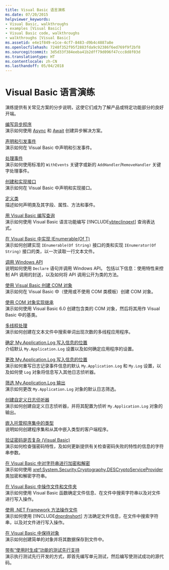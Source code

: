 ```yaml
---
title: Visual Basic 语言演练
ms.date: 07/20/2015
helpviewer_keywords:
- Visual Basic, walkthroughs
- examples [Visual Basic]
- Visual Basic code, walkthroughs
- walkthroughs [Visual Basic]
ms.assetid: e4e1f849-e1ce-4cf7-8483-d9b4c4887a8e
ms.openlocfilehash: 7248f352f95f2883fda9c92386f6ed769f9f2bf8
ms.sourcegitcommit: 3d5d33f384eeba41b2dff79d096f47ccc8d8f03d
ms.translationtype: HT
ms.contentlocale: zh-CN
ms.lasthandoff: 05/04/2018
---
```

# <a name="visual-basic-language-walkthroughs"></a>Visual Basic 语言演练
演练提供有关常见方案的分步说明，这使它们成为了解产品或特定功能部分的良好开端。  
  
 [编写异步程序](./programming-guide/concepts/async/walkthrough-accessing-the-web-by-using-async-and-await.md)  
 演示如何使用 [Async](../visual-basic/language-reference/modifiers/async.md) 和 [Await](../visual-basic/language-reference/operators/await-operator.md) 创建异步解决方案。  
  
 [声明和引发事件](../visual-basic/programming-guide/language-features/events/walkthrough-declaring-and-raising-events.md)  
 演示如何在 Visual Basic 中声明和引发事件。  
  
 [处理事件](../visual-basic/programming-guide/language-features/events/walkthrough-handling-events.md)  
 演示如何使用标准的 `WithEvents` 关键字或新的 `AddHandler`/`RemoveHandler` 关键字处理事件。  
  
 [创建和实现接口](../visual-basic/programming-guide/language-features/interfaces/walkthrough-creating-and-implementing-interfaces.md)  
 演示如何在 Visual Basic 中声明和实现接口。  
  
 [定义类](../visual-basic/programming-guide/language-features/objects-and-classes/walkthrough-defining-classes.md)  
 描述如何声明类及其字段、属性、方法和事件。  
  
 [用 Visual Basic 编写查询](../visual-basic/programming-guide/concepts/linq/walkthrough-writing-queries.md)  
 演示如何使用 Visual Basic 语言功能编写 [!INCLUDE[vbteclinqext](~/includes/vbteclinqext-md.md)] 查询表达式。  
  
 [在 Visual Basic 中实现 IEnumerable(Of T)](../visual-basic/programming-guide/language-features/control-flow/walkthrough-implementing-ienumerable-of-t.md)  
 演示如何创建实现 `IEnumerable(Of String)` 接口的类和实现 `IEnumerator(Of String)` 接口的类，以一次读取一行文本文件。  
  
 [调用 Windows API](../visual-basic/programming-guide/com-interop/walkthrough-calling-windows-apis.md)  
 说明如何使用 `Declare` 语句并调用 Windows API。 包括以下信息：使用特性来控制 API 调用的封送，以及如何将 API 调用公开为类的方法。  
  
 [使用 Visual Basic 创建 COM 对象](../visual-basic/programming-guide/com-interop/walkthrough-creating-com-objects.md)  
 演示如何在 Visual Basic 中（使用或不使用 COM 类模板）创建 COM 对象。  
  
 [使用 COM 对象实现继承](../visual-basic/programming-guide/com-interop/walkthrough-implementing-inheritance-with-com-objects.md)  
 演示如何使用 Visual Basic 6.0 创建包含类的 COM 对象，然后将其用作 Visual Basic 中的基类。  
  
 [多线程处理](http://msdn.microsoft.com/library/2cbf5116-8499-4af9-818c-6f7c1c2ad2c9)  
 演示如何创建在文本文件中搜索单词出现次数的多线程应用程序。  
  
 [确定 My.Application.Log 写入信息的位置](../visual-basic/developing-apps/programming/log-info/walkthrough-determining-where-my-application-log-writes-information.md)  
 介绍默认 `My.Application.Log` 设置以及如何确定应用程序的设置。  
  
 [更改 My.Application.Log 写入信息的位置](../visual-basic/developing-apps/programming/log-info/walkthrough-changing-where-my-application-log-writes-information.md)  
 演示如何重写日志记录事件信息的默认 `My.Application.Log` 和 `My.Log` 设置，以及如何使 `Log` 对象将信息写入其他日志侦听器。  
  
 [筛选 My.Application.Log 输出](../visual-basic/developing-apps/programming/log-info/walkthrough-filtering-my-application-log-output.md)  
 演示如何更改 `My.Application.Log` 对象的默认日志筛选。  
  
 [创建自定义日志侦听器](../visual-basic/developing-apps/programming/log-info/walkthrough-creating-custom-log-listeners.md)  
 演示如何创建自定义日志侦听器，并将其配置为侦听 `My.Application.Log` 对象的输出。  
  
 [嵌入托管程序集中的类型](http://msdn.microsoft.com/library/b28ec92c-1867-4847-95c0-61adfe095e21)  
 说明如何创建程序集和从其中嵌入类型的客户端程序。  
  
 [验证密码是否复杂 (Visual Basic)](../visual-basic/programming-guide/language-features/strings/walkthrough-validating-that-passwords-are-complex.md)  
 演示如何检查强密码特性，及如何更新提供有关检查密码失败的特性的信息的字符串参数。  
  
 [在 Visual Basic 中对字符串进行加密和解密](../visual-basic/programming-guide/language-features/strings/walkthrough-encrypting-and-decrypting-strings.md)  
 演示如何使用 <xref:System.Security.Cryptography.DESCryptoServiceProvider> 类加密和解密字符串。  
  
 [在 Visual Basic 中操作文件和文件夹](../visual-basic/developing-apps/programming/drives-directories-files/walkthrough-manipulating-files-and-directories.md)  
 演示如何使用 Visual Basic 函数确定文件信息、在文件中搜索字符串以及对文件进行写入操作。  
  
 [使用 .NET Framework 方法操作文件](../visual-basic/developing-apps/programming/drives-directories-files/walkthrough-manipulating-files-by-using-net-framework-methods.md)  
 演示如何使用 [!INCLUDE[dnprdnshort](~/includes/dnprdnshort-md.md)] 方法确定文件信息，在文件中搜索字符串，以及对文件进行写入操作。  
  
 [在 Visual Basic 中保持对象](http://msdn.microsoft.com/library/cb0a0917-08d5-4578-ad2b-3764ccf6167f)  
 演示如何创建简单的对象并将其数据保存到文件中。  
  
 [带有“使用时生成”功能的测试先行支持](http://msdn.microsoft.com/library/764c17a4-cd95-4c23-bf63-d92d9c5adfb2)  
 演示执行测试先行开发的方式，即首先编写单元测试，然后编写使测试成功的源代码。
